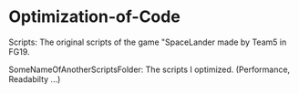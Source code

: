 # Optimization-of-Code

Scripts: The original scripts of the game "SpaceLander made by Team5 in FG19.

SomeNameOfAnotherScriptsFolder: The scripts I optimized. (Performance, Readabilty ...)
